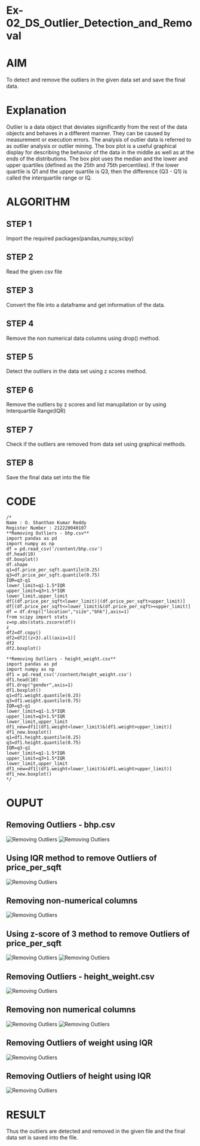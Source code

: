 # Ex-02_DS_Outlier_Detection_and_Removal
# AIM
To detect and remove the outliers in the given data set and save the final data.

# Explanation
Outlier is a data object that deviates significantly from the rest of the data objects and behaves in a different manner. They can be caused by measurement or execution errors. The analysis of outlier data is referred to as outlier analysis or outlier mining. The box plot is a useful graphical display for describing the behavior of the data in the middle as well as at the ends of the distributions. The box plot uses the median and the lower and upper quartiles (defined as the 25th and 75th percentiles). If the lower quartile is Q1 and the upper quartile is Q3, then the difference (Q3 - Q1) is called the interquartile range or IQ.

# ALGORITHM
## STEP 1
Import the required packages(pandas,numpy,scipy)
## STEP 2
Read the given csv file
## STEP 3
Convert the file into a dataframe and get information of the data.
## STEP 4
Remove the non numerical data columns using drop() method.
## STEP 5
Detect the outliers in the data set using z scores method.
## STEP 6
Remove the outliers by z scores and list manupilation or by using Interquartile Range(IQR)
## STEP 7
Check if the outliers are removed from data set using graphical methods.
## STEP 8
Save the final data set into the file

# CODE
```
/* 
Name : O. Shanthan Kumar Reddy
Register Number : 212220040107
**Removing Outliers - bhp.csv**
import pandas as pd
import numpy as np
df = pd.read_csv('/content/bhp.csv')
df.head(10)
df.boxplot()
df.shape
q1=df.price_per_sqft.quantile(0.25)
q3=df.price_per_sqft.quantile(0.75)
IQR=q3-q1
lower_limit=q1-1.5*IQR
upper_limit=q3+1.5*IQR
lower_limit,upper_limit
df[(df.price_per_sqft<lower_limit)|(df.price_per_sqft>upper_limit)]
df[(df.price_per_sqft<=lower_limit)&(df.price_per_sqft>=upper_limit)]
df = df.drop(["location","size","bhk"],axis=1) 
from scipy import stats
z=np.abs(stats.zscore(df))
z
df2=df.copy()
df2=df2[(z<3).all(axis=1)]
df2
df2.boxplot()

**Removing Outliers - height_weight.csv**
import pandas as pd
import numpy as np
df1 = pd.read_csv('/content/height_weight.csv')
df1.head(10)
df1.drop("gender",axis=1)
df1.boxplot()
q1=df1.weight.quantile(0.25)
q3=df1.weight.quantile(0.75)
IQR=q3-q1
lower_limit=q1-1.5*IQR
upper_limit=q3+1.5*IQR
lower_limit,upper_limit
df1_new=df1[(df1.weight<lower_limit)&(df1.weight>upper_limit)]
df1_new.boxplot()
q1=df1.height.quantile(0.25)
q3=df1.height.quantile(0.75)
IQR=q3-q1
lower_limit=q1-1.5*IQR
upper_limit=q3+1.5*IQR
lower_limit,upper_limit
df1_new=df1[(df1.weight<lower_limit)&(df1.weight>upper_limit)]
df1_new.boxplot()
*/
```
# OUPUT
## Removing Outliers - bhp.csv
![Removing Outliers](/images/img1.png)
![Removing Outliers](/images/img2.png)
## Using IQR method to remove Outliers of price_per_sqft
![Removing Outliers](/images/img3.png)
## Removing non-numerical columns
![Removing Outliers](/images/img4.png)
## Using z-score of 3 method to remove Outliers of price_per_sqft
![Removing Outliers](/images/img5.png)
![Removing Outliers](/images/img6.png)

## Removing Outliers - height_weight.csv
![Removing Outliers](/images/imag1.png)
## Removing non numerical columns
![Removing Outliers](/images/imag2.png)
![Removing Outliers](/images/imag3.png)
## Removing Outliers of weight using IQR
![Removing Outliers](/images/imag4.png)
## Removing Outliers of height using IQR
![Removing Outliers](/images/imag5.png)
# RESULT
Thus the outliers are detected and removed in the given file and the final data set is saved into the file.
